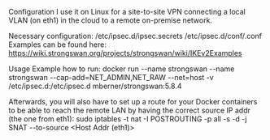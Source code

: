 Configuration
I use it on Linux for a site-to-site VPN connecting a local VLAN (on eth1) in the cloud to a remote on-premise network.

Necessary configuration: /etc/ipsec.d/ipsec.secrets /etc/ipsec.d/conf/<name>.conf Examples can be found here: https://wiki.strongswan.org/projects/strongswan/wiki/IKEv2Examples

Usage
Example how to run: docker run --name strongswan --name strongswan --cap-add=NET_ADMIN,NET_RAW --net=host -v /etc/ipsec.d:/etc/ipsec.d mberner/strongswan:5.8.4

Afterwards, you will also have to set up a route for your Docker containers to be able to reach the remote LAN by having the correct source IP addr (the one from eth1): sudo iptables -t nat -I POSTROUTING -p all -s <Docker Subnet> -d <Remote Subnet> -j SNAT --to-source <Host Addr (eth1)>
